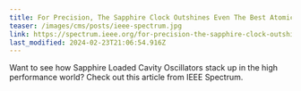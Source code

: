 ```yaml
---
title: For Precision, The Sapphire Clock Outshines Even The Best Atomic Clocks
teaser: /images/cms/posts/ieee-spectrum.jpg
link: https://spectrum.ieee.org/for-precision-the-sapphire-clock-outshines-even-the-best-atomic-clocks
last_modified: 2024-02-23T21:06:54.916Z
---
```


Want to see how Sapphire Loaded Cavity Oscillators stack up in the high performance world? Check out this article from IEEE Spectrum.
